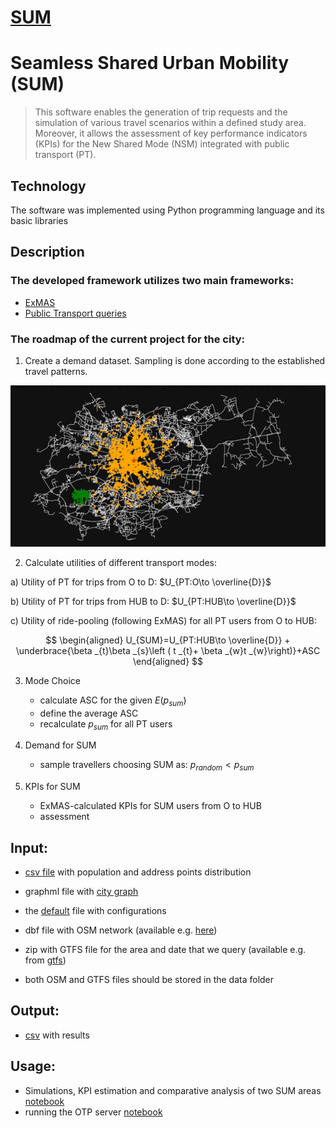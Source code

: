 # [SUM](https://sum-project.eu/)

# Seamless Shared Urban Mobility (SUM)
> This software enables the generation of trip requests and the simulation of various travel scenarios within a defined study area. Moreover, it allows the assessment of key performance indicators (KPIs) for the New Shared Mode (NSM) integrated with public transport (PT).
## Technology
The software was implemented using Python programming language and its basic libraries
## Description
### The developed framework utilizes two main frameworks:
* [ExMAS](https://github.com/RafalKucharskiPK/ExMAS/tree/master/ExMAS)
* [Public Transport queries](https://github.com/RafalKucharskiPK/query_PT)
### The roadmap of the current project for the city:
1) Create a demand dataset. Sampling is done according to the established travel patterns. 
     
 ![OD](https://github.com/OlhaShulikaUJ/SUM_project/blob/main/OD.png) 

2) Calculate utilities of different transport modes:
   
  a) Utility of PT for trips from O to D: $U_{PT:O\to \overline{D}}$

  b) Utility of PT for trips from HUB to D: $U_{PT:HUB\to \overline{D}}$

  c) Utility of ride-pooling (following ExMAS) for all PT users from O to HUB:

$$
\begin{aligned}
 U_{SUM}=U_{PT:HUB\to \overline{D}} + \underbrace{\beta _{t}\beta _{s}\left ( t _{t}+ \beta _{w}t _{w}\right)}+ASC
\end{aligned}
$$

3) Mode Choice
   * сalculate ASC for the given $E(p_{sum})$
   * define the average ASC 
   * recalculate $p_{sum}$ for all PT users

4) Demand for SUM
   * sample travellers choosing SUM as: $p_{random} < p_{sum}$

5) KPIs for SUM
   * ExMAS-calculated KPIs for SUM users from O to HUB
   * assessment


## Input:
* [csv file]((https://github.com/anniutina/SUM/blob/main/data/krk_demo_example.csv)) with population and address points distribution 
  
* graphml file with [city graph](https://github.com/anniutina/SUM/blob/main/ExMAS/data/graphs/Krakow.graphml)
* the [default](https://github.com/anniutina/SUM/blob/main/data/configs/default_SUM.json) file with configurations
  
* dbf file with OSM network (available e.g. [here](https://www.interline.io/osm/extracts/))
* zip with GTFS file for the area and date that we query (available e.g. from [gtfs](https://gtfs.ztp.krakow.pl/))
* both OSM and GTFS files should be stored in the data folder

## Output:
* [csv](https://github.com/anniutina/SUM/tree/main/results) with results

## Usage:
* Simulations, KPI estimation and comparative analysis of two SUM areas [notebook](https://github.com/anniutina/SUM/blob/main/sum_main.ipynb)
* running the OTP server [notebook](https://github.com/OlhaShulikaUJ/SUM_project/blob/main/PT/run%20OTP%20server-KRK.ipynb)

